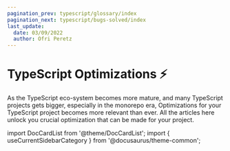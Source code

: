 ```yaml
---
pagination_prev: typescript/glossary/index
pagination_next: typescript/bugs-solved/index
last_update:
  date: 03/09/2022
  author: Ofri Peretz
---
```


# TypeScript Optimizations ⚡️

As the TypeScript eco-system becomes more mature, and many TypeScript projects gets bigger, especially in the monorepo era, Optimizations for your TypeScript project becomes more relevant than ever.
All the articles here unlock you crucial optimization that can be made for your project.

<!-- mdx -->

import DocCardList from '@theme/DocCardList';
import { useCurrentSidebarCategory } from '@docusaurus/theme-common';

<DocCardList items={useCurrentSidebarCategory().items} />
